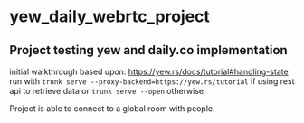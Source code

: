 # yew_daily_webrtc_project

## Project testing yew and daily.co implementation
initial walkthrough based upon: https://yew.rs/docs/tutorial#handling-state
run with `trunk serve --proxy-backend=https://yew.rs/tutorial` if using rest api to retrieve data or `trunk serve --open` otherwise

Project is able to connect to a global room with people.
